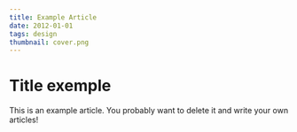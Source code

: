 ```yaml
---
title: Example Article
date: 2012-01-01
tags: design
thumbnail: cover.png
---
```


# Title exemple

This is an example article. You probably want to delete it and write your own articles!
